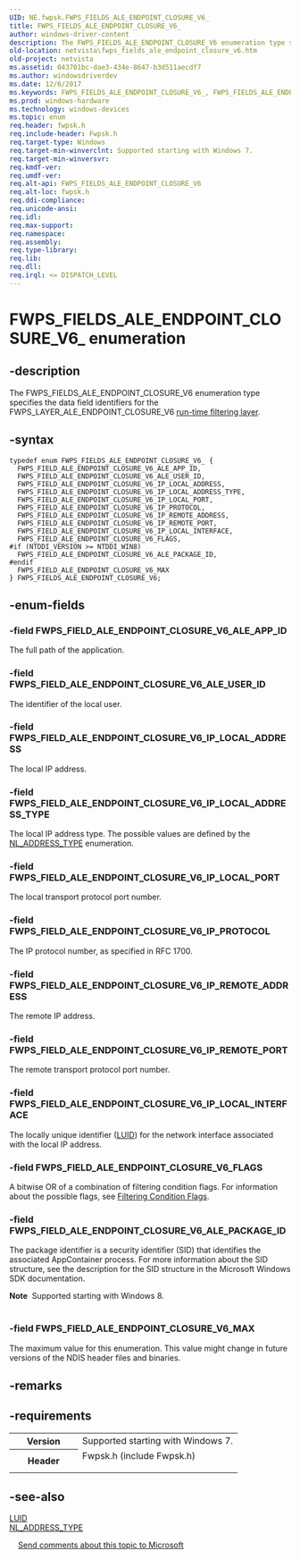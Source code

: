 ```yaml
---
UID: NE.fwpsk.FWPS_FIELDS_ALE_ENDPOINT_CLOSURE_V6_
title: FWPS_FIELDS_ALE_ENDPOINT_CLOSURE_V6_
author: windows-driver-content
description: The FWPS_FIELDS_ALE_ENDPOINT_CLOSURE_V6 enumeration type specifies the data field identifiers for the FWPS_LAYER_ALE_ENDPOINT_CLOSURE_V6 run-time filtering layer.
old-location: netvista\fwps_fields_ale_endpoint_closure_v6.htm
old-project: netvista
ms.assetid: 043701bc-dae3-434e-8647-b3d511aecdf7
ms.author: windowsdriverdev
ms.date: 12/6/2017
ms.keywords: FWPS_FIELDS_ALE_ENDPOINT_CLOSURE_V6_, FWPS_FIELDS_ALE_ENDPOINT_CLOSURE_V6
ms.prod: windows-hardware
ms.technology: windows-devices
ms.topic: enum
req.header: fwpsk.h
req.include-header: Fwpsk.h
req.target-type: Windows
req.target-min-winverclnt: Supported starting with Windows 7.
req.target-min-winversvr: 
req.kmdf-ver: 
req.umdf-ver: 
req.alt-api: FWPS_FIELDS_ALE_ENDPOINT_CLOSURE_V6
req.alt-loc: fwpsk.h
req.ddi-compliance: 
req.unicode-ansi: 
req.idl: 
req.max-support: 
req.namespace: 
req.assembly: 
req.type-library: 
req.lib: 
req.dll: 
req.irql: <= DISPATCH_LEVEL
---
```


# FWPS_FIELDS_ALE_ENDPOINT_CLOSURE_V6_ enumeration



## -description
The FWPS_FIELDS_ALE_ENDPOINT_CLOSURE_V6 enumeration type specifies the data field identifiers for the
  FWPS_LAYER_ALE_ENDPOINT_CLOSURE_V6 
  <a href="netvista.run_time_filtering_layer_identifiers">run-time filtering layer</a>.


## -syntax

````
typedef enum FWPS_FIELDS_ALE_ENDPOINT_CLOSURE_V6_ { 
  FWPS_FIELD_ALE_ENDPOINT_CLOSURE_V6_ALE_APP_ID,
  FWPS_FIELD_ALE_ENDPOINT_CLOSURE_V6_ALE_USER_ID,
  FWPS_FIELD_ALE_ENDPOINT_CLOSURE_V6_IP_LOCAL_ADDRESS,
  FWPS_FIELD_ALE_ENDPOINT_CLOSURE_V6_IP_LOCAL_ADDRESS_TYPE,
  FWPS_FIELD_ALE_ENDPOINT_CLOSURE_V6_IP_LOCAL_PORT,
  FWPS_FIELD_ALE_ENDPOINT_CLOSURE_V6_IP_PROTOCOL,
  FWPS_FIELD_ALE_ENDPOINT_CLOSURE_V6_IP_REMOTE_ADDRESS,
  FWPS_FIELD_ALE_ENDPOINT_CLOSURE_V6_IP_REMOTE_PORT,
  FWPS_FIELD_ALE_ENDPOINT_CLOSURE_V6_IP_LOCAL_INTERFACE,
  FWPS_FIELD_ALE_ENDPOINT_CLOSURE_V6_FLAGS,
#if (NTDDI_VERSION >= NTDDI_WIN8)
  FWPS_FIELD_ALE_ENDPOINT_CLOSURE_V6_ALE_PACKAGE_ID,
#endif 
  FWPS_FIELD_ALE_ENDPOINT_CLOSURE_V6_MAX
} FWPS_FIELDS_ALE_ENDPOINT_CLOSURE_V6;
````


## -enum-fields

### -field FWPS_FIELD_ALE_ENDPOINT_CLOSURE_V6_ALE_APP_ID

The full path of the application.

### -field FWPS_FIELD_ALE_ENDPOINT_CLOSURE_V6_ALE_USER_ID

The identifier of the local user.

### -field FWPS_FIELD_ALE_ENDPOINT_CLOSURE_V6_IP_LOCAL_ADDRESS

The local IP address.

### -field FWPS_FIELD_ALE_ENDPOINT_CLOSURE_V6_IP_LOCAL_ADDRESS_TYPE

The local IP address type. The possible values are defined by the 
     <a href="netvista.nl_address_type">NL_ADDRESS_TYPE</a> enumeration.

### -field FWPS_FIELD_ALE_ENDPOINT_CLOSURE_V6_IP_LOCAL_PORT

The local transport protocol port number.

### -field FWPS_FIELD_ALE_ENDPOINT_CLOSURE_V6_IP_PROTOCOL

The IP protocol number, as specified in RFC 1700.

### -field FWPS_FIELD_ALE_ENDPOINT_CLOSURE_V6_IP_REMOTE_ADDRESS

The remote IP address.

### -field FWPS_FIELD_ALE_ENDPOINT_CLOSURE_V6_IP_REMOTE_PORT

The remote transport protocol port number.

### -field FWPS_FIELD_ALE_ENDPOINT_CLOSURE_V6_IP_LOCAL_INTERFACE

The locally unique identifier (<a href="netvista.luid">LUID</a>) for the network interface associated with the
     local IP address.

### -field FWPS_FIELD_ALE_ENDPOINT_CLOSURE_V6_FLAGS

A bitwise OR of a combination of filtering condition flags. For information about the possible
     flags, see 
     <a href="https://msdn.microsoft.com/library/windows/hardware/ff549942">Filtering Condition Flags</a>.

### -field FWPS_FIELD_ALE_ENDPOINT_CLOSURE_V6_ALE_PACKAGE_ID

The package identifier is a security identifier (SID) that identifies the associated AppContainer process. For more information about the SID structure, see the description for the SID structure in the Microsoft Windows SDK documentation.
<div class="alert"><b>Note</b>  Supported starting with Windows 8.</div>
<div> </div>

### -field FWPS_FIELD_ALE_ENDPOINT_CLOSURE_V6_MAX

The maximum value for this enumeration. This value might change in future versions of the NDIS
     header files and binaries.

## -remarks


## -requirements
<table>
<tr>
<th width="30%">
Version
</th>
<td width="70%">
Supported starting with Windows 7.
</td>
</tr>
<tr>
<th width="30%">
Header
</th>
<td width="70%">
<dl>
<dt>Fwpsk.h (include Fwpsk.h)</dt>
</dl>
</td>
</tr>
</table>

## -see-also
<dl>
<dt>
<a href="netvista.luid">LUID</a>
</dt>
<dt>
<a href="netvista.nl_address_type">NL_ADDRESS_TYPE</a>
</dt>
</dl>
 
 
<a href="mailto:wsddocfb@microsoft.com?subject=Documentation%20feedback [netvista\netvista]:%20FWPS_FIELDS_ALE_ENDPOINT_CLOSURE_V6 enumeration%20 RELEASE:%20(12/6/2017)&amp;body=%0A%0APRIVACY STATEMENT%0A%0AWe use your feedback to improve the documentation. We don't use your email address for any other purpose, and we'll remove your email address from our system after the issue that you're reporting is fixed. While we're working to fix this issue, we might send you an email message to ask for more info. Later, we might also send you an email message to let you know that we've addressed your feedback.%0A%0AFor more info about Microsoft's privacy policy, see http://privacy.microsoft.com/en-us/default.aspx." title="Send comments about this topic to Microsoft">Send comments about this topic to Microsoft</a>
